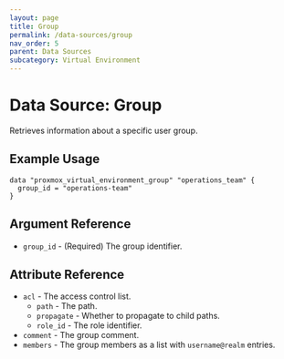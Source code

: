 ```yaml
---
layout: page
title: Group
permalink: /data-sources/group
nav_order: 5
parent: Data Sources
subcategory: Virtual Environment
---
```


# Data Source: Group

Retrieves information about a specific user group.

## Example Usage

```
data "proxmox_virtual_environment_group" "operations_team" {
  group_id = "operations-team"
}
```

## Argument Reference

* `group_id` - (Required) The group identifier.

## Attribute Reference

* `acl` - The access control list.
    * `path` - The path.
    * `propagate` - Whether to propagate to child paths.
    * `role_id` - The role identifier.
* `comment` - The group comment.
* `members` - The group members as a list with `username@realm` entries.
